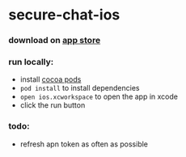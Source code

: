 # secure-chat-ios

### download on [app store](https://itunes.apple.com/us/app/chatter-secure-messenger/id1290342381?mt=8)

### run locally:
* install [cocoa pods](https://cocoapods.org/)
* `pod install` to install dependencies
* `open ios.xcworkspace` to open the app in xcode
* click the run button

### todo:
* refresh apn token as often as possible
